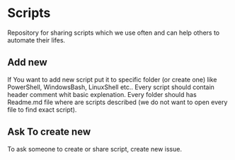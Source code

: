 # Scripts

Repository for sharing scripts which we use often and can help others to automate their lifes. 

## Add new
If You want to add new script put it to specific folder (or create one) like PowerShell, WindowsBash, LinuxShell etc.. Every script should contain header comment whit basic explenation.
Every folder should has Readme.md file where are scripts described (we do not want to open every file to find exact script).

## Ask To create new
To ask someone to create or share script, create new issue.
